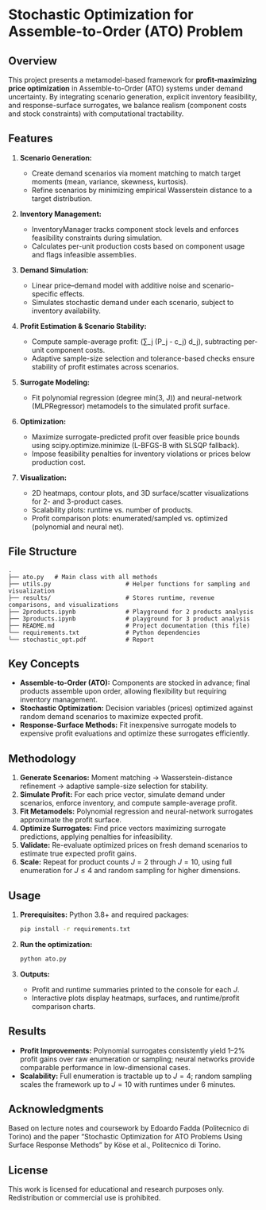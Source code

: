 # Stochastic Optimization for Assemble-to-Order (ATO) Problem

## Overview

This project presents a metamodel-based framework for **profit-maximizing price optimization** in Assemble-to-Order (ATO) systems under demand uncertainty. By integrating scenario generation, explicit inventory feasibility, and response-surface surrogates, we balance realism (component costs and stock constraints) with computational tractability.

## Features

1. **Scenario Generation:**

   * Create demand scenarios via moment matching to match target moments (mean, variance, skewness, kurtosis).
   * Refine scenarios by minimizing empirical Wasserstein distance to a target distribution.

2. **Inventory Management:**

   * InventoryManager tracks component stock levels and enforces feasibility constraints during simulation.
   * Calculates per-unit production costs based on component usage and flags infeasible assemblies.

3. **Demand Simulation:**

   * Linear price–demand model with additive noise and scenario-specific effects.
   * Simulates stochastic demand under each scenario, subject to inventory availability.

4. **Profit Estimation & Scenario Stability:**

   * Compute sample-average profit: (∑\_j (P\_j - c\_j) d\_j), subtracting per-unit component costs.
   * Adaptive sample-size selection and tolerance-based checks ensure stability of profit estimates across scenarios.

5. **Surrogate Modeling:**

   * Fit polynomial regression (degree min(3, J)) and neural-network (MLPRegressor) metamodels to the simulated profit surface.

6. **Optimization:**

   * Maximize surrogate-predicted profit over feasible price bounds using scipy.optimize.minimize (L-BFGS-B with SLSQP fallback).
   * Impose feasibility penalties for inventory violations or prices below production cost.

7. **Visualization:**

   * 2D heatmaps, contour plots, and 3D surface/scatter visualizations for 2- and 3-product cases.
   * Scalability plots: runtime vs. number of products.
   * Profit comparison plots: enumerated/sampled vs. optimized (polynomial and neural net).

## File Structure

```
.
├── ato.py   # Main class with all methods
├── utils.py                     # Helper functions for sampling and visualization
├── results/                     # Stores runtime, revenue comparisons, and visualizations
├── 2products.ipynb              # Playground for 2 products analysis
├── 3products.ipynb              # playground for 3 product analysis
├── README.md                    # Project documentation (this file)
└── requirements.txt             # Python dependencies
└── stochastic_opt.pdf           # Report
```

## Key Concepts

* **Assemble-to-Order (ATO):** Components are stocked in advance; final products assemble upon order, allowing flexibility but requiring inventory management.
* **Stochastic Optimization:** Decision variables (prices) optimized against random demand scenarios to maximize expected profit.
* **Response-Surface Methods:** Fit inexpensive surrogate models to expensive profit evaluations and optimize these surrogates efficiently.

## Methodology

1. **Generate Scenarios:** Moment matching → Wasserstein-distance refinement → adaptive sample-size selection for stability.
2. **Simulate Profit:** For each price vector, simulate demand under scenarios, enforce inventory, and compute sample-average profit.
3. **Fit Metamodels:** Polynomial regression and neural-network surrogates approximate the profit surface.
4. **Optimize Surrogates:** Find price vectors maximizing surrogate predictions, applying penalties for infeasibility.
5. **Validate:** Re-evaluate optimized prices on fresh demand scenarios to estimate true expected profit gains.
6. **Scale:** Repeat for product counts $J=2$ through $J=10$, using full enumeration for $J\le4$ and random sampling for higher dimensions.

## Usage

1. **Prerequisites:** Python 3.8+ and required packages:

   ```bash
   pip install -r requirements.txt
   ```
2. **Run the optimization:**

   ```bash
   python ato.py
   ```
3. **Outputs:**

   * Profit and runtime summaries printed to the console for each $J$.
   * Interactive plots display heatmaps, surfaces, and runtime/profit comparison charts.

## Results

* **Profit Improvements:** Polynomial surrogates consistently yield 1–2% profit gains over raw enumeration or sampling; neural networks provide comparable performance in low-dimensional cases.
* **Scalability:** Full enumeration is tractable up to $J=4$; random sampling scales the framework up to $J=10$ with runtimes under 6 minutes.

## Acknowledgments

Based on lecture notes and coursework by Edoardo Fadda (Politecnico di Torino) and the paper “Stochastic Optimization for ATO Problems Using Surface Response Methods” by Köse et al., Politecnico di Torino.

## License

This work is licensed for educational and research purposes only. Redistribution or commercial use is prohibited.
